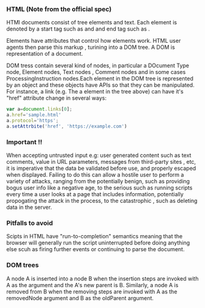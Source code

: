 

### HTML (Note from the official spec)

HTMl documents consist of tree elements and text. Each element is denoted by a start tag such as <body> and and end tag such as </body>.

Elements have attributes that control how elements work.
HTML user agents then parse this markup , turining into a DOM tree. A DOM is representation of a document.

DOM tress contain several kind of nodes, in particular a DOcument Type node, Element nodes, Text nodes , Comment nodes and in some cases ProcessingInstruction nodes.Each element in the DOM tree is represented by an object 
and these objects have APIs so that they can be manipulated. For instance, a link (e.g. The a element in the tree above) can have it's "href" attribute change in several ways:

```javascript
var a=document.links[0];
a.href='sample.html'
a.protocol='https';
a.setAttrbite('href', 'https://example.com')
```

### Important !!

When accepting untrusted input e.g: user generated content such as text comments, value in URL parameters, messages from third-party sites , etc, it is imperative that the data be validated before use, and properly escaped when displayed. Failing to do this can allow a hostile user to perform a variety of attacks, ranging from the potentially benign, such as providing bogus user info like a negative age, to the serious such as running scripts every time a user looks at a page that includes information, potentially propogating the attack in the process, to the catastrophic , such as deleting data in the server.

### Pitfalls to avoid

Scipts in HTML have "run-to-completion" semantics meaning that the browser will generally run the script uninterrupted before doing anything else scuh as firing further events or continuing to parse the document.

### DOM trees

A node A is inserted into a node B when the insertion steps are invoked with A as the argument and the A's new parent is B. Similarly, a node A is removed from B when the removing steps are invoked with A as the removedNode argument and B as the oldParent argument.















